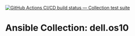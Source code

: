 [![GitHub Actions CI/CD build status — Collection test suite](https://github.com/ansible-collection-migration/dell.os10/workflows/Collection%20test%20suite/badge.svg?branch=master)](https://github.com/ansible-collection-migration/dell.os10/actions?query=workflow%3A%22Collection%20test%20suite%22)

Ansible Collection: dell.os10
=================================================